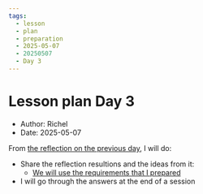 ```yaml
---
tags:
  - lesson
  - plan
  - preparation
  - 2025-05-07
  - 20250507
  - Day 3
---
```


# Lesson plan Day 3

- Author: Richel
- Date: 2025-05-07

From [the reflection on the previous day](../../reflections/2025_summer/20250506.md),
I will do:

- Share the reflection resultions and the ideas from it:
    - [We will use the requirements that I prepared](https://github.com/programming-formalisms/programming_formalisms_project_summer_2025/blob/main/docs/requirements.md)
- I will go through the answers at the end of a session


